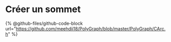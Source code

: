 # Créer un sommet

{% @github-files/github-code-block url="https://github.com/meehdii18/PolyGraph/blob/master/PolyGraph/CArc.h" %}
